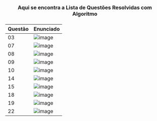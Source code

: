 

<h3 align = center> Aqui se encontra a Lista de Questões Resolvidas com Algoritmo <h3 align = center>

| Questão | Enunciado |
| --- | --- |
| 03 | ![image](https://user-images.githubusercontent.com/128996657/233857551-b6cba113-681c-4e54-83ac-4f8ee6d770ef.png) |
| 07 | ![image](https://user-images.githubusercontent.com/128996657/233857562-9747579f-f1ac-42c5-b9b4-55cfcfbc4c8f.png) |
| 08 | ![image](https://user-images.githubusercontent.com/128996657/233857572-e8216095-e2d5-49e2-b0c0-e87fee04b6db.png) |
| 09 | ![image](https://user-images.githubusercontent.com/128996657/233857581-55321bae-af10-433d-9a85-95eed5126d02.png) |
| 10 | ![image](https://user-images.githubusercontent.com/128996657/233857593-dc463086-dd47-4fe2-9291-8bc444e8c500.png) |
| 14 | ![image](https://user-images.githubusercontent.com/128996657/233857599-7ca0b440-1815-442f-a9b3-9eb460eb8271.png) |
| 15 | ![image](https://user-images.githubusercontent.com/128996657/233857612-b8136a54-762a-46a2-aa14-75d1a43fc832.png) |
| 18 | ![image](https://user-images.githubusercontent.com/128996657/233857624-7f08557b-6fd7-4fcb-9610-0727bd94292b.png) |
| 19 | ![image](https://user-images.githubusercontent.com/128996657/233857638-594db85f-3d3e-479c-8374-26721735bcae.png) |
| 22 | ![image](https://user-images.githubusercontent.com/128996657/233857649-ae5460f0-03f8-4178-9fed-93436044eb74.png) |
